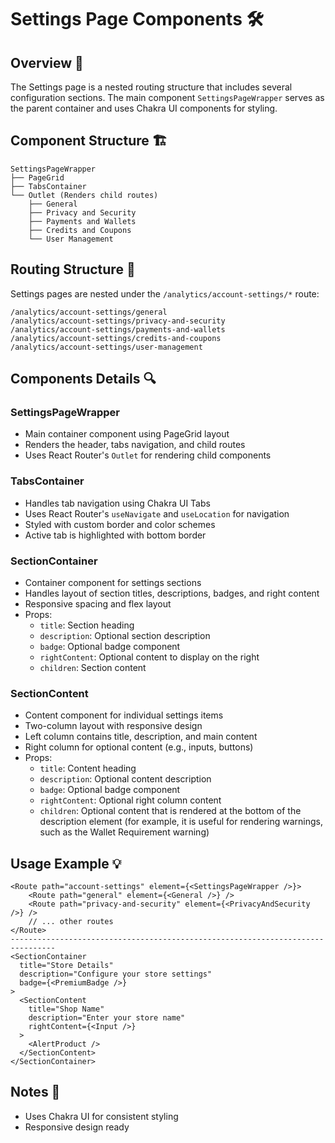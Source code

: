 # Settings Page Components 🛠️

## Overview 📝
The Settings page is a nested routing structure that includes several configuration sections. The main component `SettingsPageWrapper` serves as the parent container and uses Chakra UI components for styling.

## Component Structure 🏗️
```
SettingsPageWrapper
├── PageGrid
├── TabsContainer
└── Outlet (Renders child routes)
    ├── General
    ├── Privacy and Security
    ├── Payments and Wallets
    ├── Credits and Coupons
    └── User Management
```

## Routing Structure 🔄
Settings pages are nested under the `/analytics/account-settings/*` route:
```
/analytics/account-settings/general
/analytics/account-settings/privacy-and-security
/analytics/account-settings/payments-and-wallets
/analytics/account-settings/credits-and-coupons
/analytics/account-settings/user-management
```

## Components Details 🔍

### SettingsPageWrapper
- Main container component using PageGrid layout
- Renders the header, tabs navigation, and child routes
- Uses React Router's `Outlet` for rendering child components

### TabsContainer
- Handles tab navigation using Chakra UI Tabs
- Uses React Router's `useNavigate` and `useLocation` for navigation
- Styled with custom border and color schemes
- Active tab is highlighted with bottom border

### SectionContainer
- Container component for settings sections
- Handles layout of section titles, descriptions, badges, and right content
- Responsive spacing and flex layout
- Props:
  - `title`: Section heading
  - `description`: Optional section description
  - `badge`: Optional badge component
  - `rightContent`: Optional content to display on the right
  - `children`: Section content

### SectionContent
- Content component for individual settings items
- Two-column layout with responsive design
- Left column contains title, description, and main content
- Right column for optional content (e.g., inputs, buttons)
- Props:
  - `title`: Content heading
  - `description`: Optional content description
  - `badge`: Optional badge component
  - `rightContent`: Optional right column content
  - `children`: Optional content that is rendered at the bottom of the description element (for example, it is useful for rendering warnings, such as the Wallet Requirement warning)

## Usage Example 💡
```tsx
<Route path="account-settings" element={<SettingsPageWrapper />}>
    <Route path="general" element={<General />} />
    <Route path="privacy-and-security" element={<PrivacyAndSecurity />} />
    // ... other routes
</Route>
--------------------------------------------------------------------------------
<SectionContainer
  title="Store Details"
  description="Configure your store settings"
  badge={<PremiumBadge />}
>
  <SectionContent
    title="Shop Name"
    description="Enter your store name"
    rightContent={<Input />}
  >
    <AlertProduct />
  </SectionContent>
</SectionContainer>
```

## Notes 📌
- Uses Chakra UI for consistent styling
- Responsive design ready